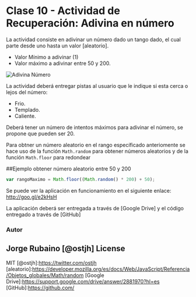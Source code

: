 # Clase 10 - Actividad de Recuperación: Adivina en número

La actividad consiste en adivinar un número dado un tango dado, el cual parte desde uno hasta un valor [aleatorio].
* Valor Mínimo a adivinar (1)
* Valor máximo a adivinar entre 50 y 200.

![Adivina Número](https://dl.dropboxusercontent.com/u/181689/adivinaNumero.gif) 

La actividad deberá entregar pistas al usuario que le indique si esta cerca o lejos del número:

* Frio.
* Templado.
* Caliente.

Deberá tener un número de intentos máximos para adivinar el número, se propone que pueden ser 20.

Para obtner un número aleatorio en el rango específicado anteriomente se hace uso de la función ```Math.random``` para obtener números aleatorios y de la función ```Math.floor``` para redondear

##Ejemplo obtener número aleatorio entre 50 y 200

```javascript
var rangoMaximo = Math.floor((Math.random() * 200) + 50);
```

Se puede ver la aplicación en funcionamiento en el siguiente enlace: http://goo.gl/e2kHsH

La aplicación deberá ser entregada a través de [Google Drive] y el código entregado a través de [GitHub]

### Autor
Jorge Rubaino [@ostjh]
License
----
MIT
[@ostjh]:https://twitter.com/ostjh
[aleatorio]:https://developer.mozilla.org/es/docs/Web/JavaScript/Referencia/Objetos_globales/Math/random
[Google Drive]:https://support.google.com/drive/answer/2881970?hl=es
[GitHub]:https://github.com/
